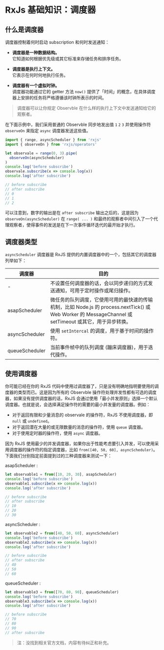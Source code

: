 # RxJs 基础知识：调度器

## 什么是调度器

调度器控制着何时启动 subscription 和何时发送通知：

* **调度器是一种数据结构。**  
  它知道如何根据优先级或其它标准来存储任务和排序任务。

* **调度器是执行上下文。**  
  它表示在何时何地执行任务。

* **调度器有一个虚拟时钟。**  
  调度器功能通过它的 getter 方法 `now()` 提供了「时间」的概念，在具体调度器上安排的任务将严格遵循该时钟所表示的时间。

> 调度器可以让你规定 Observble 在什么样的执行上下文中发送通知给它的观察者。

在下面示例中，我们采用普通的 Observble 同步地发出值 `1` `2` `3` 并使用操作符 `observeOn` 来指定 `async` 调度器发送这些值。

```js
import { range, asyncScheduler } from 'rxjs'
import { observeOn } from 'rxjs/operators'

let observale = range(0, 3).pipe(
  observeOn(asyncScheduler)
)
console.log('before subscribe')
observale.subscribe(x => console.log(x))
console.log('after subscribe')

// before subscribe
// after subscribe
// 0
// 1
// 2
```

可以注意到，数字的输出是在 `after subscribe` 输出之后的，这是因为 `observeOn(asyncScheduler)` 在 `range( ... )` 和最终的观察者中间引入了一个代理观察者，使得事件的发送是在下一次事件循环迭代的最开始才执行。

## 调度器类型

`asyncScheduler` 调度器是 RxJS 提供的内置调度器中的一个，包括其它的调度器列举如下：

| 调度器 | 目的
| -- | --
| - | 不设置任何调度器的话，会以同步递归的方式发送通知，可用于定时操作或尾归操作。
| asapScheduler | 微任务的队列调度，它使用可用的最快速的传输机制，比如 Node.js 的 process.nextTick() 或 Web Worker 的 MessageChannel 或 setTimeout 或其它，用于异步转换。
| asyncScheduler | 使用 `setIntercal` 的调度，用于基于时间的操作符。
| queueScheduler | 当前事件帧中的队列调度 (蹦床调度器)，用于迭代操作。


## 使用调度器

你可能已经在你的 RxJS 代码中使用过调度器了，只是没有明确地指明要使用的调度器的类型而已。这是因为所有的 Observble 操作符处理并发性都有可选的调度器，如果没有提供调度器的话，RxJS 会通过使用「最小并发原则」选择一个默认调度器。也就是说，会选择满足操作符的需要的最小并发量的调度器。例如：

* 对于返回有限和少量消息的 observale 的操作符，RxJS 不使用调度器，即 `null` 或 `undefined`。
* 对于返回潜在大量的或无限数量的消息的操作符，使用 `queue` 调度器。
* 对于使用定时器的操作符，使用 `async` 调度器。

因为 RxJS 使用最少的并发调度器，如果你出于性能考虑要引入并发，可以使用采用调度器的操作符的指定调度器，比如 `from([40, 50, 60], asyncScheduler)`。下面我们分别指定前面提到过的三种调度器来测试一下：

asapScheduler :

```js
let observable1 = from([10, 20, 30], asapScheduler)
console.log('before subscribe')
observable1.subscribe(x => console.log(x))
console.log('after subscribe')

// before subscribe
// after subscribe
// 10
// 20
// 30
```

asyncScheduler :

```js
let observable2 = from([40, 50, 60], asyncScheduler)
console.log('before subscribe')
observable2.subscribe(x => console.log(x))
console.log('after subscribe')

// before subscribe
// after subscribe
// 40
// 50
// 60
```

queueScheduler :

```js
let observable3 = from([70, 80, 90], queueScheduler)
console.log('before subscribe')
observable3.subscribe(x => console.log(x))
console.log('after subscribe')

// before subscribe
// 70
// 80
// 90
// after subscribe
```


> 注：没找到相关官方文档，内容有待纠正和补充。